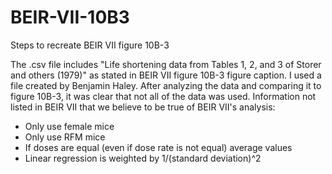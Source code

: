 # BEIR-VII-10B3
Steps to recreate BEIR VII figure 10B-3

The .csv file includes "Life shortening data from Tables 1, 2, and 3 of Storer and others (1979)" as stated in BEIR VII figure 10B-3 figure caption. I used a file created by Benjamin Haley. After analyzing the data and comparing it to figure 10B-3, it was clear that not all of the data was used. Information not listed in BEIR VII that we believe to be true of BEIR VII's analysis:

- Only use female mice
- Only use RFM mice
- If doses are equal (even if dose rate is not equal) average values
- Linear regression is weighted by 1/(standard deviation)^2


